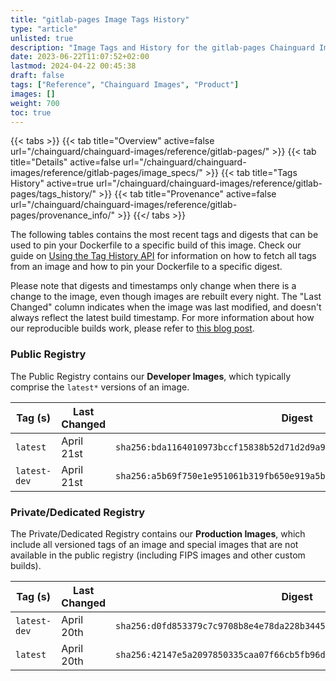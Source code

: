 ```yaml
---
title: "gitlab-pages Image Tags History"
type: "article"
unlisted: true
description: "Image Tags and History for the gitlab-pages Chainguard Image"
date: 2023-06-22T11:07:52+02:00
lastmod: 2024-04-22 00:45:38
draft: false
tags: ["Reference", "Chainguard Images", "Product"]
images: []
weight: 700
toc: true
---
```


{{< tabs >}}
{{< tab title="Overview" active=false url="/chainguard/chainguard-images/reference/gitlab-pages/" >}}
{{< tab title="Details" active=false url="/chainguard/chainguard-images/reference/gitlab-pages/image_specs/" >}}
{{< tab title="Tags History" active=true url="/chainguard/chainguard-images/reference/gitlab-pages/tags_history/" >}}
{{< tab title="Provenance" active=false url="/chainguard/chainguard-images/reference/gitlab-pages/provenance_info/" >}}
{{</ tabs >}}

The following tables contains the most recent tags and digests that can be used to pin your Dockerfile to a specific build of this image. Check our guide on [Using the Tag History API](/chainguard/chainguard-images/using-the-tag-history-api/) for information on how to fetch all tags from an image and how to pin your Dockerfile to a specific digest.

Please note that digests and timestamps only change when there is a change to the image, even though images are rebuilt every night. The "Last Changed" column indicates when the image was last modified, and doesn't always reflect the latest build timestamp. For more information about how our reproducible builds work, please refer to [this blog post](https://www.chainguard.dev/unchained/reproducing-chainguards-reproducible-image-builds).

### Public Registry
The Public Registry contains our **Developer Images**, which typically comprise the `latest*` versions of an image.

| Tag (s)       | Last Changed | Digest                                                                    |
|---------------|--------------|---------------------------------------------------------------------------|
|  `latest`     | April 21st   | `sha256:bda1164010973bccf15838b52d71d2d9a9817514b8919828f9d6d6c7b11deed2` |
|  `latest-dev` | April 21st   | `sha256:a5b69f750e1e951061b319fb650e919a5b4cfc2e7cae09caf0a90b61e6dc6391` |


### Private/Dedicated Registry
The Private/Dedicated Registry contains our **Production Images**, which include all versioned tags of an image and special images that are not available in the public registry (including FIPS images and other custom builds).

| Tag (s)       | Last Changed | Digest                                                                    |
|---------------|--------------|---------------------------------------------------------------------------|
|  `latest-dev` | April 20th   | `sha256:d0fd853379c7c9708b8e4e78da228b3445dc827501e2404cd4c8195f9e27f4af` |
|  `latest`     | April 20th   | `sha256:42147e5a2097850335caa07f66cb5fb96d0a7b1aa25daf47a78e700f1598777a` |

